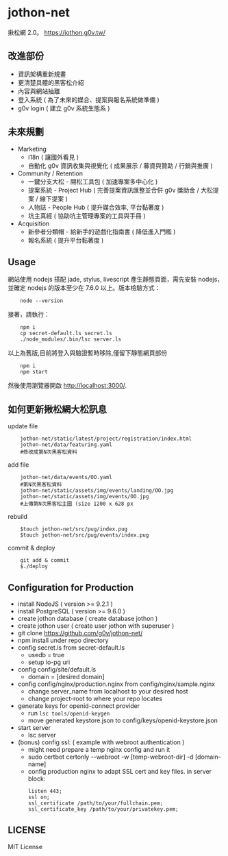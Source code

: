 jothon-net
===========

揪松網 2.0。 https://jothon.g0v.tw/

改進部份
-----------

 * 資訊架構重新規畫
 * 更清楚具體的黑客松介紹
 * 內容與網站抽離
 * 登入系統 ( 為了未來的媒合、提案與報名系統做準備 )
 * g0v login ( 建立 g0v 系統生態系 )


未來規劃
-----------

 * Marketing
   * i18n ( 讓國外看見 )
   * 自動化 g0v 資訊收集與視覺化 ( 成果展示 / 募資與贊助 / 行銷與推廣 )
 * Community / Retention
   * 一鍵分支大松 - 開松工具包 ( 加速專案多中心化 )
   * 提案系統 - Project Hub ( 完善提案資訊匯整並合併 g0v 獎助金 / 大松提案 / 線下提案 )
   * 人物誌 - People Hub ( 提升媒合效率, 平台黏著度 )
   * 坑主真經 ( 協助坑主管理專案的工具與手冊 )
 * Acquisition
   * 新參者分類帽 - 給新手的遊戲化指南書 ( 降低進入門檻 )
   * 報名系統 ( 提升平台黏著度 )


Usage
-----------

網站使用 nodejs 搭配 jade, stylus, livescript 產生靜態頁面，需先安裝 nodejs，並確定 nodejs 的版本至少在 7.6.0 以上。版本檢驗方式：

```
    node --version
```


接著，請執行：

```
    npm i
    cp secret-default.ls secret.ls
    ./node_modules/.bin/lsc server.ls
```

以上為舊版,目前將登入與驗證暫時移除,僅留下靜態網頁部份
```
	npm i
	npm start
```

然後使用瀏覽器開啟 [http://localhost:3000/](http://localhost:3000/).


如何更新揪松網大松訊息
------------

update file
```
	jothon-net/static/latest/project/registration/index.html
	jothon-net/data/featuring.yaml
	#修改成第N次黑客松資料
```

add file
```
	jothon-net/data/events/OO.yaml
	#第N次黑客松資料
	jothon-net/static/assets/img/events/landing/OO.jpg
	jothon-net/static/assets/img/events/OO.jpg
	#上傳第N次黑客松主圖 (size 1200 x 628 px
```

rebuild
```
	$touch jothon-net/src/pug/index.pug
	$touch jothon-net/src/pug/events/index.pug
```

commit & deploy
```
	git add & commit
	$./deploy
```


Configuration for Production
------------

* install NodeJS ( version >= 9.2.1 )
* install PostgreSQL ( version >= 9.6.0 )
* create jothon database ( create database jothon )
* create jothon user ( create user jothon with superuser )
* git clone https://github.com/g0v/jothon-net/
* npm install under repo directory
* config secret.ls from secret-default.ls
  - usedb = true
  - setup io-pg uri
* config config/site/default.ls
  - domain = [desired domain]
* config config/nginx/production.nginx from config/nginx/sample.nginx
  - change server_name from localhost to your desired host
  - change project-root to where your repo locates
* generate keys for openid-connect provider
  - run ```lsc tools/openid-keygen```
  - move generated keystore.json to config/keys/openid-keystore.json
* start server
  - lsc server
* (bonus) config ssl: ( example with webroot authentication )
  - might need prepare a temp nginx config and run it
  - sudo certbot certonly --webroot -w [temp-webroot-dir] -d [domain-name]
  - config production nginx to adapt SSL cert and key files. in server block:
    ```
    listen 443;
    ssl on;
    ssl_certificate /path/to/your/fullchain.pem;
    ssl_certificate_key /path/to/your/privatekey.pem;
    ```


LICENSE
-----------
MIT License
